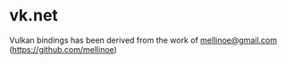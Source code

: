 # vk.net

Vulkan bindings has been derived from the work of mellinoe@gmail.com (https://github.com/mellinoe)

